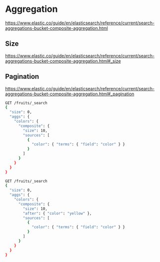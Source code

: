 # Aggregation

https://www.elastic.co/guide/en/elasticsearch/reference/current/search-aggregations-bucket-composite-aggregation.html


## Size

https://www.elastic.co/guide/en/elasticsearch/reference/current/search-aggregations-bucket-composite-aggregation.html#_size


## Pagination

https://www.elastic.co/guide/en/elasticsearch/reference/current/search-aggregations-bucket-composite-aggregation.html#_pagination


```sh
GET /fruits/_search
{
  "size": 0,
  "aggs": {
    "colors": {
      "composite": {
        "size": 10,
        "sources": [
          {
            "color": { "terms": { "field": "color" } }
          }
        ]
      }
    }
  }
}
```

```sh
GET /fruits/_search
{
  "size": 0,
  "aggs": {
    "colors": {
      "composite": {
        "size": 10,
        "after": { "color": "yellow" },
        "sources": [
          {
            "color": { "terms": { "field": "color" } }
          }
        ]
      }
    }
  }
}
```
